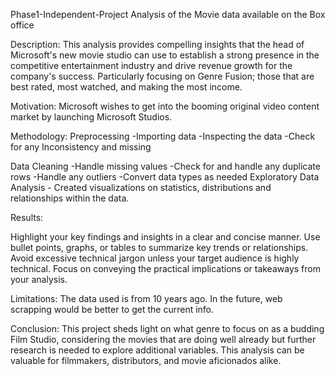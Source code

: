 Phase1-Independent-Project
Analysis of the Movie data available on the Box office

Description: This analysis provides compelling insights that the head of Microsoft's new movie studio can use to establish a strong presence in the competitive entertainment industry and drive revenue growth for the company's success. Particularly focusing on Genre Fusion; those that are best rated, most watched, and making the most income.

Motivation: Microsoft wishes to get into the booming original video content market by launching Microsoft Studios.

Methodology: Preprocessing -Importing data -Inspecting the data -Check for any Inconsistency and missing

Data Cleaning -Handle missing values -Check for and handle any duplicate rows -Handle any outliers -Convert data types as needed Exploratory Data Analysis - Created visualizations on statistics, distributions and relationships within the data.

Results:

Highlight your key findings and insights in a clear and concise manner. Use bullet points, graphs, or tables to summarize key trends or relationships. Avoid excessive technical jargon unless your target audience is highly technical. Focus on conveying the practical implications or takeaways from your analysis.

Limitations: The data used is from 10 years ago. In the future, web scrapping would be better to get the current info.

Conclusion: This project sheds light on what genre to focus on as a budding Film Studio, considering the movies that are doing well already but further research is needed to explore additional variables. This analysis can be valuable for filmmakers, distributors, and movie aficionados alike.

